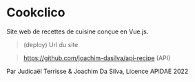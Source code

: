 # Cookclico
Site web de recettes de cuisine conçue en Vue.js.

> (deploy) Url du site

> https://github.com/joachim-dasilva/api-recipe (API)

Par Judicaël Terrisse & Joachim Da Silva, Licence APIDAE 2022
